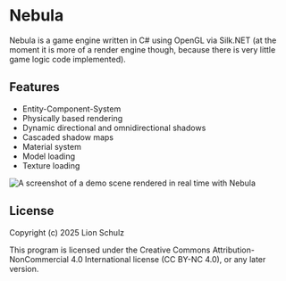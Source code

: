 # Nebula

Nebula is a game engine written in C# using OpenGL via Silk.NET (at the moment it is more of a render engine though, because there is very little game logic code implemented).

## Features

- Entity-Component-System
- Physically based rendering
- Dynamic directional and omnidirectional shadows
- Cascaded shadow maps
- Material system
- Model loading
- Texture loading

![A screenshot of a demo scene rendered in real time with Nebula](./Images/screenshot.jpg)

## License

Copyright (c) 2025 Lion Schulz

This program is licensed under the Creative Commons Attribution-NonCommercial 4.0 International license (CC BY-NC 4.0), or any later version.
